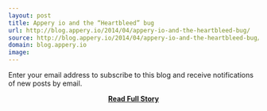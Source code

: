 ```yaml
---
layout: post
title: Appery io and the “Heartbleed” bug
url: http://blog.appery.io/2014/04/appery-io-and-the-heartbleed-bug/
source: http://blog.appery.io/2014/04/appery-io-and-the-heartbleed-bug/
domain: blog.appery.io
image: 
---
```


<p>Enter your email address to subscribe to this blog and receive notifications of new posts by email.</p>
<center><p><a href="http://blog.appery.io/2014/04/appery-io-and-the-heartbleed-bug/" style='padding:25px; font-sze:18px; font-weight: bold;'>Read Full Story</a></p></center>
